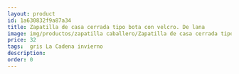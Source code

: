 ```yaml
---
layout: product
id: 1a630832f9a87a34
title: Zapatilla de casa cerrada tipo bota con velcro. De lana 
image: img/productos/zapatilla caballero/Zapatilla de casa cerrada tipo bota con velcro. De lana =32= gris La Cadena invierno.webp
price: 32
tags:  gris La Cadena invierno
description: 
order: 0
---
```

